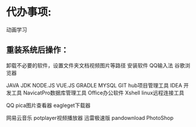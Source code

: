 # 代办事项:
动画学习


## 重装系统后操作：
卸载不必要的软件，设置文件夹文档视频图片等路径
安装软件
QQ输入法
谷歌浏览器

JAVA JDK
NODE.JS
VUE.JS
GRADLE
MYSQL
GIT hub项目管理工具
IDEA 开发工具
NavicatPro数据库管理工具
Office办公软件
Xshell linux远程连接工具



QQ
pica图片查看器
eagleget下载器

网易云音乐
potplayer视频播放器
迅雷极速版
pandownload
PhotoShop

